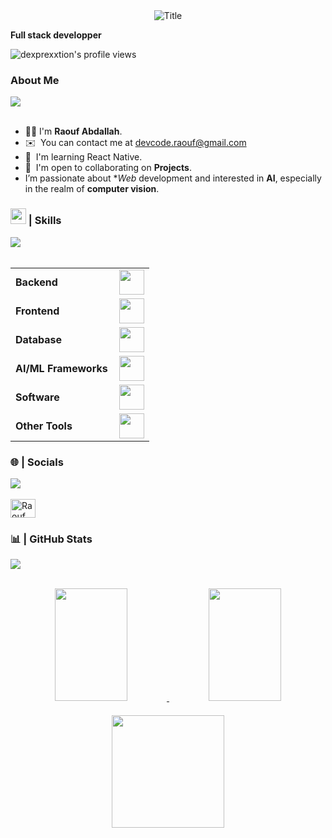 <!--Hi ![](https://user-images.githubusercontent.com/18350557/176309783-0785949b-9127-417c-8b55-ab5a4333674e.gif)My name is SAYOUD Lynda-->

<div align="center">
  <img src="https://readme-typing-svg.herokuapp.com?font=Architects+Daughter&color=%2338C2FF&size=50&center=true&vCenter=true&height=60&width=600&lines=Hi!+I'm+Raouf+ABDALLAH;Welcome+to+my+profile!" alt="Title"></img>
</div>
<p><b> Full stack developper </b></p>

<p align="left"> <img src="https://komarev.com/ghpvc/?username=raoufslv&label=Profile%20views&color=8caaee&style=for-the-badge" alt="dexprexxtion's profile views" /> </p>

### About Me 
<img src="https://user-images.githubusercontent.com/73097560/115834477-dbab4500-a447-11eb-908a-139a6edaec5c.gif"><br><br>
* 👋🏻 I'm **Raouf Abdallah**.
* ✉️  You can contact me at [devcode.raouf@gmail.com](mailto:devcode.raouf@gmail.com)
* 🧠  I'm learning React Native.
* 🤝  I'm open to collaborating on **Projects**.
* I’m passionate about **Web* development and interested in **AI**, especially in the realm of **computer vision**.

### <img src="https://media2.giphy.com/media/QssGEmpkyEOhBCb7e1/giphy.gif?cid=ecf05e47a0n3gi1bfqntqmob8g9aid1oyj2wr3ds3mg700bl&rid=giphy.gif" width ="25"> | Skills 
<img src="https://user-images.githubusercontent.com/73097560/115834477-dbab4500-a447-11eb-908a-139a6edaec5c.gif"><br><br>
<table>
    <tr>
        <td style="font-weight: bold; padding-right: 10px; vertical-align: middle; border: none;">Backend</td>
        <td><img height="40" src="https://skillicons.dev/icons?i=nodejs,express,django,php,java,cs,c"/></td>
    </tr>
    <tr>
        <td style="font-weight: bold; padding-right: 10px; vertical-align: middle; border: none;">Frontend</td>
        <td><img height="40" src="https://skillicons.dev/icons?i=html,css,js,bootstrap,flutter"/></td>
    </tr>
    <tr>
        <td style="font-weight: bold; padding-right: 10px; vertical-align: middle; border: none;">Database</td>
        <td><img height="40" src="https://skillicons.dev/icons?i=mysql,mongodb"/></td>
    </tr>
    <tr>
        <td style="font-weight: bold; padding-right: 10px; vertical-align: middle; border: none;">AI/ML Frameworks</td>
        <td><img height="40" src="https://skillicons.dev/icons?i=pytorch,tensorflow,opencv,anaconda"/></td>
    </tr>
    <tr>
        <td style="font-weight: bold; padding-right: 10px; vertical-align: middle; border: none;">Software</td>
        <td><img height="40" src="https://skillicons.dev/icons?i=ai,figma,vscode"/></td>
    </tr>
    <tr>
        <td style="font-weight: bold; padding-right: 10px; vertical-align: middle; border: none;">Other Tools</td>
        <td><img height="40" src="https://skillicons.dev/icons?i=arduino,linux"/></td>
    </tr>
</table>


### 🌐 | Socials
<img src="https://user-images.githubusercontent.com/73097560/115834477-dbab4500-a447-11eb-908a-139a6edaec5c.gif"><br><br>
<a href="https://www.linkedin.com/in/raoufslv/" target="blank"><img align="center" src="https://raw.githubusercontent.com/rahuldkjain/github-profile-readme-generator/master/src/images/icons/Social/linked-in-alt.svg" alt="Raouf Abdallah" height="30" width="40" /></a>


### 📊 | GitHub Stats
<img src="https://user-images.githubusercontent.com/73097560/115834477-dbab4500-a447-11eb-908a-139a6edaec5c.gif"><br><br>
<div align="center">
  <!-- GitHub Stats Card -->
  <a href="http://www.github.com/raoufslv">
    <img height="180em" width="48%" src="https://github-readme-stats.vercel.app/api?username=raoufslv&show_icons=true&theme=algolia&hide_border=true" />
  </a>
  
  <!-- Most Used Languages Card -->
  <a href="http://www.github.com/raoufslv">
    <img height="180em" width="48%" src="https://github-readme-stats.vercel.app/api/top-langs/?username=raoufslv&layout=compact&langs_count=8&hide_border=true&theme=algolia" />
  </a>
</div>

<div align="center" style="margin-top: 20px;">
  <!-- GitHub Streak Stats Card -->
  <a href="http://www.github.com/raoufslv">
    <img height="180em" src="https://github-readme-streak-stats.herokuapp.com/?user=raoufslv&theme=algolia&hide_border=true" />
  </a>
</div>

  <!--![Lynda's GitHub stats](https://github-readme-stats.vercel.app/api?username=raoufslv&show_icons=true&theme=radical)-->

<!--![Top Langs](https://github-readme-stats.vercel.app/api/top-langs/?username=raoufslv&layout=compact)-->
